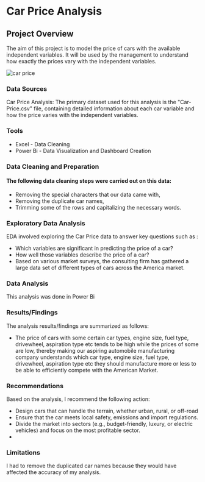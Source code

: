 # Car Price Analysis

## Project Overview
The aim of this project is to model the price of cars with the available independent variables. It will be used by the management to understand how exactly the prices vary with the independent variables. 


![car price](https://github.com/user-attachments/assets/70734a6f-d42a-4ab1-bf50-83697e9d59c9)

### Data Sources
Car Price Analysis: The primary dataset used for this analysis is the "Car-Price.csv" file, containing detailed information about each car variable and how the price varies with the independent variables.

### Tools
- Excel - Data Cleaning 
- Power Bi - Data Visualization and Dashboard Creation

### Data Cleaning and Preparation
#### The following data cleaning steps were carried out on this data:
- Removing the special characters that our data came with, 
- Removing the duplicate car names, 
- Trimming some of the rows and capitalizing the necessary words. 

### Exploratory Data Analysis
EDA involved exploring the Car Price data to answer key questions such as :
- Which variables are significant in predicting the price of a car?
- How well those variables describe the price of a car?
- Based on various market surveys, the consulting firm has gathered a large data set of different types of cars across the America market.

### Data Analysis
This analysis was done in Power Bi

### Results/Findings
The analysis results/findings are summarized as follows:
- The price of cars with some certain car types, engine size, fuel type, drivewheel, aspiration type etc tends to be high while the prices of some are low, thereby making our aspiring automobile manufacturing company understands which car type, engine size, fuel type, drivewheel, aspiration type etc they should manufacture more or less to be able to efficiently compete with the American Market.

### Recommendations
Based on the analysis, I recommend the following action:
- Design cars that can handle the terrain, whether urban, rural, or off-road
- Ensure that the car meets local safety, emissions and import regulations.
- Divide the market into sectors (e.g., budget-friendly, luxury, or electric vehicles) and focus on the most profitable sector.
- 
### Limitations 
I had to remove the duplicated car names because they would have affected the accuracy of my analysis.
